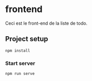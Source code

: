 # frontend
Ceci est le front-end de la liste de todo.

## Project setup
```
npm install
```

### Start server
```
npm run serve
```

